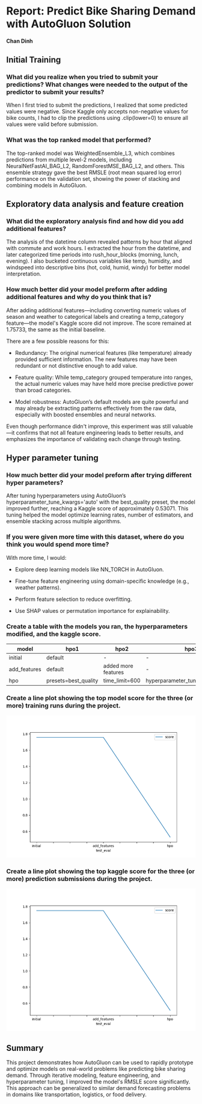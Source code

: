 # Report: Predict Bike Sharing Demand with AutoGluon Solution
#### Chan Dinh

## Initial Training
### What did you realize when you tried to submit your predictions? What changes were needed to the output of the predictor to submit your results?
When I first tried to submit the predictions, I realized that some predicted values were negative. Since Kaggle only accepts non-negative values for bike counts, I had to clip the predictions using .clip(lower=0) to ensure all values were valid before submission.

### What was the top ranked model that performed?
The top-ranked model was WeightedEnsemble_L3, which combines predictions from multiple level-2 models, including NeuralNetFastAI_BAG_L2, RandomForestMSE_BAG_L2, and others. This ensemble strategy gave the best RMSLE (root mean squared log error) performance on the validation set, showing the power of stacking and combining models in AutoGluon.

## Exploratory data analysis and feature creation
### What did the exploratory analysis find and how did you add additional features?
The analysis of the datetime column revealed patterns by hour that aligned with commute and work hours. I extracted the hour from the datetime, and later categorized time periods into rush_hour_blocks (morning, lunch, evening). I also bucketed continuous variables like temp, humidity, and windspeed into descriptive bins (hot, cold, humid, windy) for better model interpretation.

### How much better did your model preform after adding additional features and why do you think that is?
After adding additional features—including converting numeric values of season and weather to categorical labels and creating a temp_category feature—the model's Kaggle score did not improve. The score remained at 1.75733, the same as the initial baseline.

There are a few possible reasons for this:

- Redundancy: The original numerical features (like temperature) already provided sufficient information. The new features may have been redundant or not distinctive enough to add value.

- Feature quality: While temp_category grouped temperature into ranges, the actual numeric values may have held more precise predictive power than broad categories.

- Model robustness: AutoGluon’s default models are quite powerful and may already be extracting patterns effectively from the raw data, especially with boosted ensembles and neural networks.

Even though performance didn't improve, this experiment was still valuable—it confirms that not all feature engineering leads to better results, and emphasizes the importance of validating each change through testing.

## Hyper parameter tuning
### How much better did your model preform after trying different hyper parameters?
After tuning hyperparameters using AutoGluon’s hyperparameter_tune_kwargs='auto' with the best_quality preset, the model improved further, reaching a Kaggle score of approximately 0.53071. This tuning helped the model optimize learning rates, number of estimators, and ensemble stacking across multiple algorithms.

### If you were given more time with this dataset, where do you think you would spend more time?
With more time, I would:

- Explore deep learning models like NN_TORCH in AutoGluon.

- Fine-tune feature engineering using domain-specific knowledge (e.g., weather patterns).

- Perform feature selection to reduce overfitting.

- Use SHAP values or permutation importance for explainability.

### Create a table with the models you ran, the hyperparameters modified, and the kaggle score.
|model|hpo1|hpo2|hpo3|score|
|--|--|--|--|--|
|initial|default|-|-|1.75733|
|add_features|default|added more features|-|1.75733|
|hpo|presets=best_quality|time_limit=600|hyperparameter_tune_kwargs='auto'|0.53071|

### Create a line plot showing the top model score for the three (or more) training runs during the project.


![model_train_score.png](model_test_score.png)

### Create a line plot showing the top kaggle score for the three (or more) prediction submissions during the project.


![model_test_score1.png](model_test_score1.png)

## Summary
This project demonstrates how AutoGluon can be used to rapidly prototype and optimize models on real-world problems like predicting bike sharing demand. Through iterative modeling, feature engineering, and hyperparameter tuning, I improved the model's RMSLE score significantly. This approach can be generalized to similar demand forecasting problems in domains like transportation, logistics, or food delivery.


